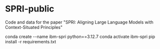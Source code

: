 # SPRI-public
Code and data for the paper "SPRI: Aligning Large Language Models with Context-Situated Principles"

conda create --name ibm-spri python==3.12.7
conda activate ibm-spri
pip install -r requirements.txt